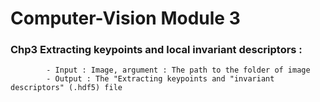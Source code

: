 # Computer-Vision Module 3

### Chp3 Extracting keypoints and local invariant descriptors : 
            - Input : Image, argument : The path to the folder of image
            - Output : The "Extracting keypoints and "invariant descriptors" (.hdf5) file